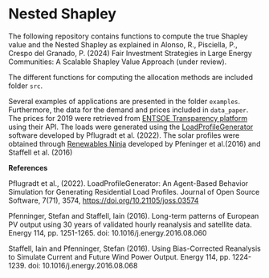 # Nested Shapley

The following repository contains functions to compute the true Shapley value and the Nested Shapley as explained in Alonso, R., Pisciella, P., Crespo del Granado, P. (2024) Fair Investment Strategies in Large Energy Communities: A Scalable Shapley Value Approach (under review).

The different functions for computing the allocation methods are included folder `src`.

Several examples of applications are presented in the folder `examples`. Furthermore, the data for the demand and prices
included in `data_paper`. The prices for 2019 were retrieved from [ENTSOE Transparency platform](https://transparency.entsoe.eu/dashboard/show) using their API.
The loads were generated using the [LoadProfileGenerator](https://www.loadprofilegenerator.de/) software developed by Pflugradt et al. (2022).
The solar profiles were obtained through [Renewables Ninja](https://www.renewables.ninja/) developed by Pfeninger et al.(2016) and Staffell et al. (2016)

**References**

Pflugradt et al., (2022). LoadProfileGenerator: An Agent-Based Behavior Simulation for Generating Residential Load Profiles. Journal of Open Source Software, 7(71), 3574, https://doi.org/10.21105/joss.03574

Pfenninger, Stefan and Staffell, Iain (2016). Long-term patterns of European PV output using 30 years of validated hourly reanalysis and satellite data. Energy 114, pp. 1251-1265. doi: 10.1016/j.energy.2016.08.060

Staffell, Iain and Pfenninger, Stefan (2016). Using Bias-Corrected Reanalysis to Simulate Current and Future Wind Power Output. Energy 114, pp. 1224-1239. doi: 10.1016/j.energy.2016.08.068